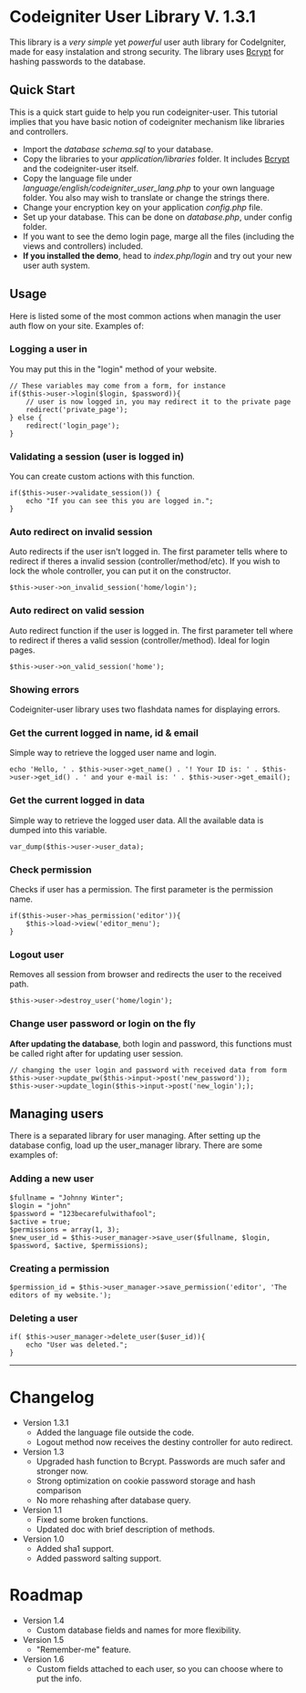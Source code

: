 # Codeigniter User Library V. 1.3.1
This library is a *very simple* yet *powerful* user auth library for CodeIgniter, made for easy instalation and strong security. The library uses [Bcrypt](http://codahale.com/how-to-safely-store-a-password/) for hashing passwords to the database.
## Quick Start
This is a quick start guide to help you run codeigniter-user. This tutorial implies that you have basic notion of codeigniter mechanism like libraries and controllers.

* Import the _database schema.sql_ to your database.
* Copy the libraries to your _application/libraries_ folder. It includes [Bcrypt](https://github.com/waldirbertazzijr/codeigniter-bcrypt) and the codeigniter-user itself.
* Copy the language file under _language/english/codeigniter_user_lang.php_ to your own language folder. You also may wish to translate or change the strings there.
* Change your encryption key on your application _config.php_ file.
* Set up your database. This can be done on _database.php_, under config folder.
* If you want to see the demo login page, marge all the files (including the views and controllers) included.
* **If you installed the demo**, head to _index.php/login_ and try out your new user auth system.

## Usage
Here is listed some of the most common actions when managin the user auth flow on your site. Examples of:
### Logging a user in
You may put this in the "login" method of your website.

	// These variables may come from a form, for instance
	if($this->user->login($login, $password)){
		// user is now logged in, you may redirect it to the private page
		redirect('private_page');
	} else {
		redirect('login_page');
	}

### Validating a session (user is logged in)
You can create custom actions with this function.

	if($this->user->validate_session()) {
		echo "If you can see this you are logged in.";
	}

### Auto redirect on invalid session
Auto redirects if the user isn't logged in. The first parameter tells where to redirect if theres a invalid session (controller/method/etc). If you wish to lock the whole controller, you can put it on the constructor.

	$this->user->on_invalid_session('home/login');

### Auto redirect on valid session
Auto redirect function if the user is logged in. The first parameter tell where to redirect if theres a valid session (controller/method). Ideal for login pages.

	$this->user->on_valid_session('home');

### Showing errors
Codeigniter-user library uses two flashdata names for displaying errors.

### Get the current logged in name, id & email
Simple way to retrieve the logged user name and login.

	echo 'Hello, ' . $this->user->get_name() . '! Your ID is: ' . $this->user->get_id() . ' and your e-mail is: ' . $this->user->get_email();


### Get the current logged in data
Simple way to retrieve the logged user data. All the available data is dumped into this variable.

	var_dump($this->user->user_data);


### Check permission
Checks if user has a permission. The first parameter is the permission name.

	if($this->user->has_permission('editor')){
		$this->load->view('editor_menu');
	}


### Logout user
Removes all session from browser and redirects the user to the received path.

	$this->user->destroy_user('home/login');

### Change user password or login on the fly
**After updating the database**, both login and password, this functions must be called right after for updating user session.

	// changing the user login and password with received data from form
	$this->user->update_pw($this->input->post('new_password'));
	$this->user->update_login($this->input->post('new_login'););


## Managing users
There is a separated library for user managing. After setting up the database config, load up the user_manager library. There are some examples of:

### Adding a new user
	$fullname = "Johnny Winter";
	$login = "john"
	$password = "123becarefulwithafool";
	$active = true;
	$permissions = array(1, 3);
	$new_user_id = $this->user_manager->save_user($fullname, $login, $password, $active, $permissions);


### Creating a permission
	$permission_id = $this->user_manager->save_permission('editor', 'The editors of my website.');

### Deleting a user
	if( $this->user_manager->delete_user($user_id)){
		echo "User was deleted.";
	}

---
# Changelog
* Version 1.3.1
	* Added the language file outside the code.
	* Logout method now receives the destiny controller for auto redirect.
* Version 1.3
	* Upgraded hash function to Bcrypt. Passwords are much safer and stronger now.
	* Strong optimization on cookie password storage and hash comparison
	* No more rehashing after database query.
* Version 1.1
	* Fixed some broken functions.
	* Updated doc with brief description of methods.
* Version 1.0
	* Added sha1 support.
	* Added password salting support.

# Roadmap
* Version 1.4
	* Custom database fields and names for more flexibility.
* Version 1.5
	* "Remember-me" feature.
* Version 1.6
	* Custom fields attached to each user, so you can choose where to put the info.